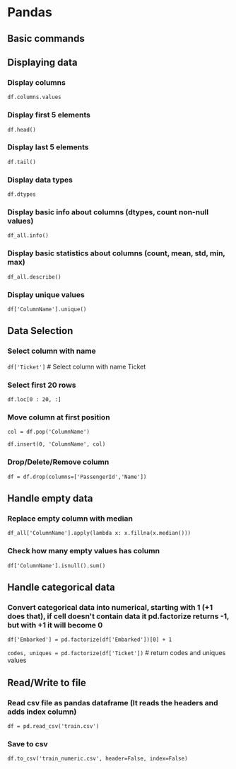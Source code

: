 # Pandas

## Basic commands

## Displaying data

### Display columns

`df.columns.values`

### Display first 5 elements

`df.head()`

### Display last 5 elements

`df.tail()`

### Display data types

`df.dtypes`

### Display basic info about columns (dtypes, count non-null values)

`df_all.info()`

### Display basic statistics about columns (count, mean, std, min, max)

`df_all.describe()`

### Display unique values

`df['ColumnName'].unique()`

## Data Selection

### Select column with name

`df['Ticket']` # Select column with name Ticket

### Select first 20 rows

`df.loc[0 : 20, :]`

### Move column at first position

`col = df.pop('ColumnName')`

`df.insert(0, 'ColumnName', col)`

### Drop/Delete/Remove column

`df = df.drop(columns=['PassengerId','Name'])`

## Handle empty data

### Replace empty column with median

`df_all['ColumnName'].apply(lambda x: x.fillna(x.median()))`

### Check how many empty values has column

`df['ColumnName'].isnull().sum()`

## Handle categorical data

### Convert categorical data into numerical, starting with 1 (+1 does that), if cell doesn't contain data it pd.factorize returns -1, but with +1 it will become 0

`df['Embarked'] = pd.factorize(df['Embarked'])[0] + 1`

`codes, uniques = pd.factorize(df['Ticket'])` # return codes and uniques values

## Read/Write to file

### Read csv file as pandas dataframe (It reads the headers and adds index column)

`df = pd.read_csv('train.csv')`

### Save to csv

`df.to_csv('train_numeric.csv', header=False, index=False)`
